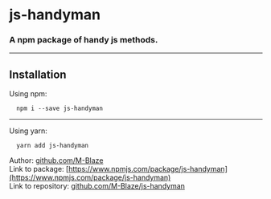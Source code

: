 # js-handyman

### A npm package of handy js methods.

---

## Installation

Using npm:

```
  npm i --save js-handyman
```

---

Using yarn:

```
  yarn add js-handyman
```

Author: [github.com/M-Blaze](github.com/M-Blaze)  
Link to package: [https://www.npmjs.com/package/js-handyman](https://www.npmjs.com/package/js-handyman)  
Link to repository: [github.com/M-Blaze/js-handyman](github.com/M-Blaze/js-handyman)
